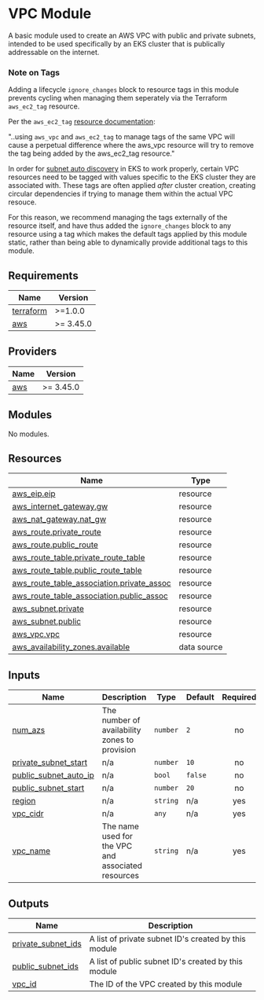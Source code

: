 # VPC Module
A basic module used to create an AWS VPC with public and private subnets, intended to be used specifically by an EKS cluster that is publically addressable on the internet.

### Note on Tags

Adding a lifecycle `ignore_changes` block to resource tags in this module prevents cycling when managing them seperately via the Terraform `aws_ec2_tag` resource.

Per the `aws_ec2_tag` [resource documentation](https://registry.terraform.io/providers/hashicorp/aws/latest/docs/resources/ec2_tag):

"..using `aws_vpc` and `aws_ec2_tag` to manage tags of the same VPC will cause a perpetual difference where the aws_vpc resource will try to remove the tag being added by the aws_ec2_tag resource."

In order for [subnet auto discovery](https://github.com/kubernetes-sigs/aws-load-balancer-controller/blob/8db51cb82370fba5e25e470829520e1da219776f/docs/deploy/subnet_discovery.md) in EKS to work properly, certain VPC resources need to be tagged with values specific to the EKS cluster they are associated with. These tags are often applied _after_ cluster creation, creating circular dependencies if trying to manage them within the actual VPC resouce.

For this reason, we recommend managing the tags externally of the resource itself, and have thus added the `ignore_changes` block to any resource using a tag which makes the default tags applied by this module static, rather than being able to dynamically provide additional tags to this module.
## Requirements

| Name | Version |
|------|---------|
| <a name="requirement_terraform"></a> [terraform](#requirement\_terraform) | >=1.0.0 |
| <a name="requirement_aws"></a> [aws](#requirement\_aws) | >= 3.45.0 |

## Providers

| Name | Version |
|------|---------|
| <a name="provider_aws"></a> [aws](#provider\_aws) | >= 3.45.0 |

## Modules

No modules.

## Resources

| Name | Type |
|------|------|
| [aws_eip.eip](https://registry.terraform.io/providers/hashicorp/aws/latest/docs/resources/eip) | resource |
| [aws_internet_gateway.gw](https://registry.terraform.io/providers/hashicorp/aws/latest/docs/resources/internet_gateway) | resource |
| [aws_nat_gateway.nat_gw](https://registry.terraform.io/providers/hashicorp/aws/latest/docs/resources/nat_gateway) | resource |
| [aws_route.private_route](https://registry.terraform.io/providers/hashicorp/aws/latest/docs/resources/route) | resource |
| [aws_route.public_route](https://registry.terraform.io/providers/hashicorp/aws/latest/docs/resources/route) | resource |
| [aws_route_table.private_route_table](https://registry.terraform.io/providers/hashicorp/aws/latest/docs/resources/route_table) | resource |
| [aws_route_table.public_route_table](https://registry.terraform.io/providers/hashicorp/aws/latest/docs/resources/route_table) | resource |
| [aws_route_table_association.private_assoc](https://registry.terraform.io/providers/hashicorp/aws/latest/docs/resources/route_table_association) | resource |
| [aws_route_table_association.public_assoc](https://registry.terraform.io/providers/hashicorp/aws/latest/docs/resources/route_table_association) | resource |
| [aws_subnet.private](https://registry.terraform.io/providers/hashicorp/aws/latest/docs/resources/subnet) | resource |
| [aws_subnet.public](https://registry.terraform.io/providers/hashicorp/aws/latest/docs/resources/subnet) | resource |
| [aws_vpc.vpc](https://registry.terraform.io/providers/hashicorp/aws/latest/docs/resources/vpc) | resource |
| [aws_availability_zones.available](https://registry.terraform.io/providers/hashicorp/aws/latest/docs/data-sources/availability_zones) | data source |

## Inputs

| Name | Description | Type | Default | Required |
|------|-------------|------|---------|:--------:|
| <a name="input_num_azs"></a> [num\_azs](#input\_num\_azs) | The number of availability zones to provision | `number` | `2` | no |
| <a name="input_private_subnet_start"></a> [private\_subnet\_start](#input\_private\_subnet\_start) | n/a | `number` | `10` | no |
| <a name="input_public_subnet_auto_ip"></a> [public\_subnet\_auto\_ip](#input\_public\_subnet\_auto\_ip) | n/a | `bool` | `false` | no |
| <a name="input_public_subnet_start"></a> [public\_subnet\_start](#input\_public\_subnet\_start) | n/a | `number` | `20` | no |
| <a name="input_region"></a> [region](#input\_region) | n/a | `string` | n/a | yes |
| <a name="input_vpc_cidr"></a> [vpc\_cidr](#input\_vpc\_cidr) | n/a | `any` | n/a | yes |
| <a name="input_vpc_name"></a> [vpc\_name](#input\_vpc\_name) | The name used for the VPC and associated resources | `string` | n/a | yes |

## Outputs

| Name | Description |
|------|-------------|
| <a name="output_private_subnet_ids"></a> [private\_subnet\_ids](#output\_private\_subnet\_ids) | A list of private subnet ID's created by this module |
| <a name="output_public_subnet_ids"></a> [public\_subnet\_ids](#output\_public\_subnet\_ids) | A list of public subnet ID's created by this module |
| <a name="output_vpc_id"></a> [vpc\_id](#output\_vpc\_id) | The ID of the VPC created by this module |
